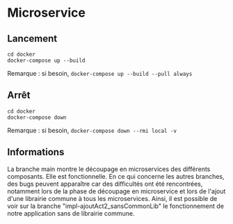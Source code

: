 # Microservice

## Lancement
```
cd docker
docker-compose up --build 
```
Remarque : si besoin, ```docker-compose up --build --pull always```

## Arrêt
```
cd docker 
docker-compose down
```
Remarque : si besoin,  ```docker-compose down --rmi local -v``` 

## Informations 

La branche main montre le découpage en microservices des différents composants. Elle est fonctionnelle.
En ce qui concerne les autres branches, des bugs peuvent apparaître car des difficultés ont été rencontrées, notamment lors de la phase de découpage en microservice et lors de l'ajout d'une librairie commune à tous les microservices. Ainsi, il est possible de voir sur la branche "impl-ajoutAct2_sansCommonLib" le fonctionnement de notre application sans de librairie commune.



